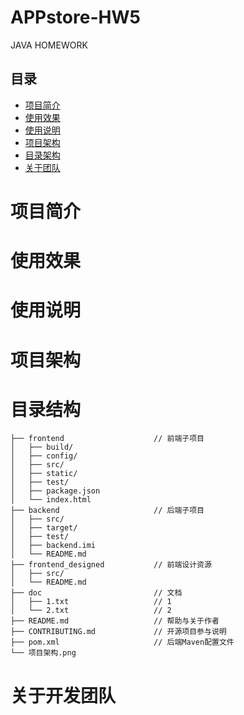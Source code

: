 # APPstore-HW5
JAVA HOMEWORK
## 目录
+ [项目简介](#项目简介)
+ [使用效果](#使用效果)
+ [使用说明](#使用说明)
+ [项目架构](#项目架构)
+ [目录架构](#目录架构)
+ [关于团队](#关于团队)

# 项目简介

# 使用效果

# 使用说明

# 项目架构

# 目录结构
```
├── frontend					// 前端子项目
│   ├── build/
│   ├── config/
│   ├── src/
│   ├── static/
│   ├── test/
│   ├── package.json
│   └── index.html
├── backend						// 后端子项目
│   ├── src/
│   ├── target/
│   ├── test/
│   ├── backend.imi
│   └── README.md
├── frontend_designed			// 前端设计资源
│   ├── src/
│   └── README.md
├── doc							// 文档
│   ├── 1.txt					// 1
│   └── 2.txt					// 2
├── README.md					// 帮助与关于作者
├── CONTRIBUTING.md				// 开源项目参与说明
├── pom.xml						// 后端Maven配置文件
└── 项目架构.png
```

# 关于开发团队
